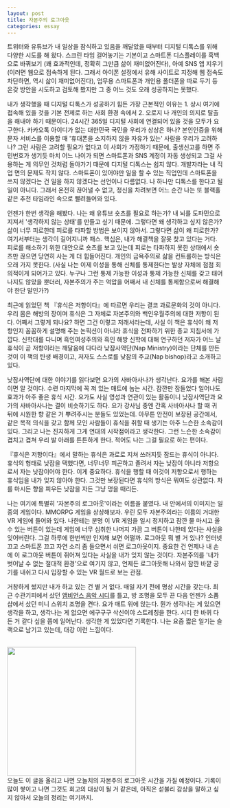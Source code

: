 ```yaml
---
layout: post
title: 자본주의 로그아웃
categories: essay
---
```


트위터와 유튜브가 내 일상을 잠식하고 있음을 깨달았을 때부터 디지털 디톡스를 위해 다양한 시도를 해 왔다. 스크린 타임 걸어놓기는 기본이고 스마트폰 디스플레이를 흑백으로 바꿔보기 (꽤 효과적인데, 정확히 그만큼 삶이 재미없어진다), 아예 SNS 앱 지우기 (이러면 웹으로 접속하게 된다. 그래서 아이폰 설정에서 유해 사이트로 지정해 웹 접속도 차단하면, 역시 삶이 재미없어진다), 업무용 스마트폰과 개인용 폴더폰을 따로 두기 등 온갖 방안을 시도하고 검토해 봤지만 그 중 어느 것도 오래 성공하지는 못했다. 

내가 생각했을 때 디지털 디톡스가 성공하기 힘든 가장 근본적인 이유는 1. 상시 여기에 접속해 있을 것을 기본 전제로 하는 사회 환경 속에서 2. 오로지 나 개인의 의지로 탈출을 해내야 하기 때문이다. 24시간 365일 디지털 사회에 연결되어 있을 것을 모두가 요구한다. 카카오톡 아이디가 없는 대한민국 국민을 우리가 상상은 하나? 본인인증을 위해 문자 서비스를 이용할 때 '휴대폰을 소지하지 않을 자유가 있는' 사람을 우리가 고려하나? 그런 사람은 고려할 필요가 없다고 이 사회가 가정하기 때문에, 출생신고를 하면 주민번호가 생기듯 마치 어느 나이가 되면 스마트폰과 SNS 계정이 자동 생성되고 그걸 사용하는 게 의무인 것처럼 돌아가기 때문에 디지털 디톡스는 쉽지 않다. 개발자라는 내 직업 면의 문제도 작지 않다. 스마트폰이 있어야만 일을 할 수 있는 직업인데 스마트폰을 쓰지 않겠다는 건 일을 하지 않겠다는 선언이나 다름없다. 나 하나만 디톡스를 한다고 될 일이 아니다. 그래서 온전히 끊어낼 수 없고, 정신을 차려보면 어느 순간 나는 또 블랙홀 같은 추천 타임라인 속으로 빨려들어와 있다. 

언젠가 한번 생각을 해봤다. 나는 왜 유튜브 숏츠를 필요로 하는가? 내 뇌를 도파민으로 지져서 '생각하지 않는 상태'를 만들고 싶기 때문에. 그렇다면 왜 생각하고 싶지 않은가? 삶이 너무 피로한데 피로를 타파할 방법은 보이지 않아서. 그렇다면 삶이 왜 피로한가? 여기서부터는 생각이 길어지니까 패스. 핵심은, 내가 해결책을 잘못 찾고 있다는 거다. 피로를 해소하기 위한 대안으로 숏츠를 보고 있는데 피로는 타파하지 못한 상태에서 숏츠만 끊으면 당연히 사는 게 더 힘들어진다. 개인의 금욕주의로 삶을 컨트롤하는 방식은 오래 가지 못한다. (사실 나는 이제 이성을 통해 신체를 통제한다는 발상 자체에 점점 회의적이게 되어가고 있다. 누구나 그런 통제 가능한 이성과 통제 가능한 신체를 갖고 태어나지도 않았을 뿐더러, 자본주의가 주는 억압을 어째서 내 신체를 통제함으로써 해결해야 한단 말인가?)

최근에 읽었던 책 『휴식은 저항이다』에 따르면 우리는 결코 과로문화의 것이 아니다. 우리 몸은 해방의 장이며 휴식은 그 자체로 자본주의와 백인우월주의에 대한 저항이 된다. 어째서 그렇게 되나요? 하면 그건 이렇고 저래서라는데, 사실 이 책은 휴식이 왜 저항인지 꼼꼼하게 설명해 주는 논픽션이 아니라 휴식을 전파하기 위한 종교 지침서에 가깝다. 신학대를 다니며 흑인여성주의와 흑인 해방 신학에 대해 연구하던 저자가 어느 날 휴식이 곧 저항이라는 깨달음에 다다라 낮잠사역단(Nap Ministry)이라는 단체를 만든 것이 이 책의 탄생 배경이고, 저자도 스스로를 낮잠의 주교(Nap bishop)라고 소개하고 있다. 

낮잠사역단에 대한 이야기를 읽다보면 요가의 사바아사나가 생각난다. 요가를 해본 사람이면 알 것이다. 수련 마지막에 꼭 껴 있는 매트에 눕는 시간. 잠깐만 잠들었다 일어나도 효과가 아주 좋은 휴식 시간. 요가도 사실 영성과 연관이 있는 활동이니 낮잠사역단과 요가의 사바아사나는 결이 비슷하기도 하다. 요가 강사님 중엔 간혹 사바아사나 할 때 귀 뒤에 시원한 향 같은 거 뿌려주시는 분들도 있었는데. 아무튼 안전이 보장된 공간에서, 같은 목적 의식을 갖고 함께 모인 사람들이 휴식을 취할 때 생기는 아주 느슨한 소속감이 있다. 그리고 나는 진지하게 그게 연대의 시작점이라고 생각한다. 그런 느슨한 소속감이 겹치고 겹쳐 우리 발 아래를 튼튼하게 한다. 적어도 나는 그걸 필요로 하는 편이다. 

『휴식은 저항이다』에서 말하는 휴식은 과로로 지쳐 쓰러지듯 잠드는 휴식이 아니다. 휴식의 형태로 낮잠을 택했다면, 너무너무 피곤하고 졸려서 자는 낮잠이 아니라 저항으로서 자는 낮잠이어야 한다. 이게 중요하다. 휴식을 행할 때 이것이 저항으로서 행하는 휴식임을 내가 잊지 않아야 한다. 그것만 보장된다면 휴식의 방식은 뭐여도 상관없다. 차를 마시든 향을 피우든 낮잠을 자든 그냥 멍을 때리든.

나는 여기에 특별히 '자본주의 로그아웃'이라는 이름을 붙였다. 내 안에서의 이미지는 일종의 게임이다. MMORPG 게임을 상상해보자. 우린 모두 자본주의라는 이름의 거대한 VR 게임에 들어와 있다. 나한테는 분명 이 VR 게임을 일시 정지하고 잠깐 물 마시고 올 수 있는 버튼이 있는데 게임에 너무 심취한 나머지 가끔 그 버튼이 나한테 있다는 사실을 잊어버린다. 그걸 하루에 한번씩만 인지해 보면 어떨까. 로그아웃 뭐 별 거 있나? 인터넷 끄고 스마트폰 끄고 자연 소리 좀 들으면서 쉬면 로그아웃이지. 중요한 건 언제나 내 손에 이 로그아웃 버튼이 쥐어져 있다는 사실을 내가 잊지 않는 것이다. 자본주의를 '내가 벗어날 수 없는 절대적 환경'으로 여기지 않고, 언제든 로그아웃해 나와서 잠깐 바깥 공기를 내쉬고 다시 입장할 수 있는 VR 월드로 보는 관점. 

거창하게 썼지만 내가 하고 있는 건 별 거 없다. 매일 자기 전에 명상 시간을 갖는다. 최근 수관기피에서 샀던 [앰비언스 음악 시디](https://sggp.kr/cd/?idx=316)를 틀고, 방 조명을 모두 끈 다음 언젠가 소품샵에서 샀던 미니 스위치 조명을 켠다. 요가 매트 위에 앉는다. 뭔가 생각나는 게 있으면 생각을 하고, 생각나는 게 없으면 에구구구 삭신이야 스트레칭을 한다. 시디 한 바퀴 다 돈 거 같다 싶을 쯤에 일어난다. 생각한 게 있었다면 기록한다. 나는 요즘 짧은 일기는 슬랙으로 남기고 있는데, 대강 이런 느낌이다.

<br>
<img src="{{ site.baseurl }}/thumbnails/250428/스크린샷.jpeg" width="300" />

<br>
오늘도 이 글을 올리고 나면 오늘치의 자본주의 로그아웃 시간을 가질 예정이다. 기록이 많이 쌓이고 나면 그것도 회고의 대상이 될 거 같은데, 아직은 섣불리 감상을 말하고 싶지 않아서 오늘의 정리는 여기까지.
